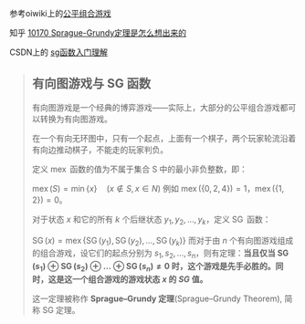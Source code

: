 参考oiwiki上的[公平组合游戏](https://oi-wiki.org/math/game-theory/impartial-game/)

知乎 [10170 Sprague-Grundy定理是怎么想出来的](https://zhuanlan.zhihu.com/p/20611132)

CSDN上的 [sg函数入门理解](https://blog.csdn.net/diaokong1990/article/details/102375702)

> ## 有向图游戏与 SG 函数
> 有向图游戏是一个经典的博弈游戏——实际上，大部分的公平组合游戏都可以转换为有向图游戏。
> 
> 在一个有向无环图中，只有一个起点，上面有一个棋子，两个玩家轮流沿着有向边推动棋子，不能走的玩家判负。
> 
> 定义 $\operatorname{mex}$ 函数的值为不属于集合 S 中的最小非负整数，即：
> 
> 
> $\operatorname{mex}(S)=\min\{x\} \quad (x \notin S, x \in N)$
> 例如 $\operatorname{mex}(\{0, 2, 4\})=1$，$\operatorname{mex}(\{1, 2\})=0$。
> 
> 对于状态 $x$ 和它的所有 $k$ 个后继状态 $y_1, y_2, \ldots, y_k$，定义 $\operatorname{SG}$ 函数：
> 
> 
> $\operatorname{SG}(x)=\operatorname{mex}\{\operatorname{SG}(y_1), \operatorname{SG}(y_2), \ldots, \operatorname{SG}(y_k)\}$
> 而对于由 $n$ 个有向图游戏组成的组合游戏，设它们的起点分别为 $s_1, s_2, \ldots, s_n$，则有定理：**当且仅当 $\operatorname{SG}(s_1) \oplus \operatorname{SG}(s_2) \oplus \ldots \oplus \operatorname{SG}(s_n) \neq 0$ 时，这个游戏是先手必胜的。同时，这是这一个组合游戏的游戏状态 $x$ 的 $SG$ 值。**
> 
> 这一定理被称作 **Sprague–Grundy 定理**(Sprague–Grundy Theorem), 简称 SG 定理。

